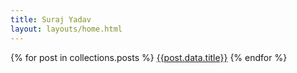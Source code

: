 ```yaml
---
title: Suraj Yadav
layout: layouts/home.html
---
```

<user-avatar 
    name="SURAJ YADAV" 
    image="https://picsum.photos/200" 
    title="Oddball Software Creator and a Hobbyist Artist">
</user-avatar>

{% for post in collections.posts %}
<a href="{{post.url}}">{{post.data.title}}</a>
{% endfor %}
